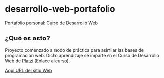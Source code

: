 # desarrollo-web-portafolio
Portafolio personal: Curso de Desarrollo Web

## ¿Qué es esto?
Proyecto comenzado a modo de práctica para asimilar las bases de programación web. Dicho aprendizaje se imparte en el Curso de Desarrollo Web de [Platzi](https://platzi.com/clases/html5-css3/) (Enlace al curso). 

[Aquí URL del sitio Web](https://manuelalferez.github.io/desarrollo-web-portafolio/)